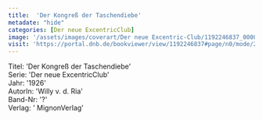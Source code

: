 ```yaml
---
title:  'Der Kongreß der Taschendiebe'
metadate: "hide"
categories: [Der neue ExcentricClub]
image: '/assets/images/coverart/Der neue Excentric-Club/1192246837_00000010.jpg'
visit: 'https://portal.dnb.de/bookviewer/view/1192246837#page/n0/mode/2up'
---
```

Titel: 'Der Kongreß der Taschendiebe' <br>
Serie: 'Der neue ExcentricClub' <br>
Jahr: '1926' <br>
AutorIn: 'Willy v. d. Ria' <br>
Band-Nr: '?' <br>
Verlag: ' MignonVerlag'